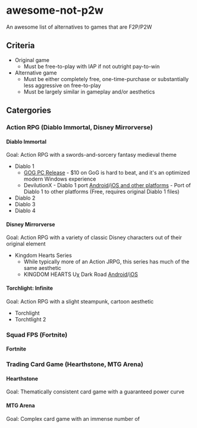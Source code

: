 # awesome-not-p2w
An awesome list of alternatives to games that are F2P/P2W

## Criteria
- Original game 
  - Must be free-to-play with IAP if not outright pay-to-win
- Alternative game
  - Must be either completely free, one-time-purchase or substantially less aggressive on free-to-play
  - Must be largely similar in gameplay and/or aesthetics


## Catergories
### Action RPG (Diablo Immortal, Disney Mirrorverse)
#### Diablo Immortal
Goal: Action RPG with a swords-and-sorcery fantasy medieval theme
- Diablo 1
  - [GOG PC Release](https://www.gog.com/game/diablo) - $10 on GoG is hard to beat, and it's an optimized modern Windows experience
  - DevilutionX - Diablo 1 port [Android](https://play.google.com/store/apps/details?id=org.diasurgical.devilutionx&hl=en_US&gl=US)/[iOS and other platforms](https://github.com/diasurgical/devilutionX/blob/master/docs/installing.md) - Port of Diablo 1 to other platforms (Free, requires original Diablo 1 files)
- Diablo 2
- Diablo 3
- Diablo 4
#### Disney Mirrorverse
Goal: Action RPG with a variety of classic Disney characters out of their original element
- Kingdom Hearts Series
  - While typically more of an Action JRPG, this series has much of the same aesthetic 
  - KINGDOM HEARTS Uχ Dark Road [Android](https://play.google.com/store/apps/details?id=com.square_enix.android_googleplay.khuxww&hl=en_US&gl=US)/[iOS](https://apps.apple.com/us/app/kingdom-hearts-u%CF%87-dark-road/id1086859120)
#### Torchlight: Infinite
Goal: Action RPG with a slight steampunk, cartoon aesthetic
- Torchlight
- Torchtlight 2
### Squad FPS (Fortnite)
#### Fortnite
### Trading Card Game (Hearthstone, MTG Arena)
#### Hearthstone
Goal: Thematically consistent card game with a guaranteed power curve
#### MTG Arena
Goal: Complex card game with an immense number of 

